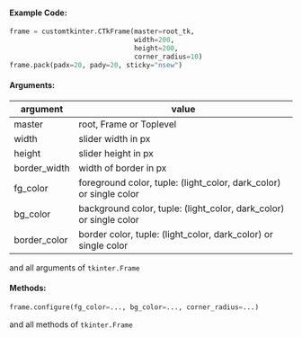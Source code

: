 #### Example Code:
```python
frame = customtkinter.CTkFrame(master=root_tk,
                               width=200,
                               height=200,
                               corner_radius=10)
frame.pack(padx=20, pady=20, sticky="nsew")
```

#### Arguments:

argument | value
--- | ---
master | root, Frame or Toplevel
width | slider width in px
height | slider height in px
border_width | width of border in px
fg_color | foreground color, tuple: (light_color, dark_color) or single color
bg_color | background color, tuple: (light_color, dark_color) or single color
border_color | border color, tuple: (light_color, dark_color) or single color

and all arguments of `tkinter.Frame`

#### Methods:
```python
frame.configure(fg_color=..., bg_color=..., corner_radius=...)
```
and all methods of `tkinter.Frame`